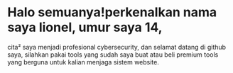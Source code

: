 # Halo semuanya!perkenalkan nama saya lionel, umur saya 14, 
cita² saya menjadi profesional cybersecurity, 
dan selamat datang di github saya, silahkan pakai tools yang sudah saya buat atau beli premium tools yang berguna untuk kalian menjaga sistem website.
